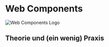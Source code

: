 # Web Components

![Web Components Logo](images/logo.svg 'Web Components Logo')

## Theorie und (ein wenig) Praxis
